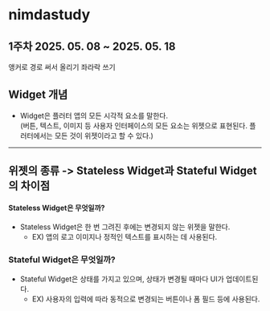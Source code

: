 # nimdastudy
1주차 2025. 05. 08 ~ 2025. 05. 18<br>
---
앵커로 경로 써서 올리기 좌라락 쓰기<br>
## Widget 개념
* Widget은 플러터 앱의 모든 시각적 요소를 말한다.<br>
(버튼, 텍스트, 이미지 등 사용자 인터페이스의 모든 요소는 위젯으로 표현된다. 플러터에서는 모든 것이 위젯이라고 할 수 있다.)<br>

* * *

## 위젯의 종류 -> Stateless Widget과 Stateful Widget의 차이점

#### Stateless Widget은 무엇일까?
* Stateless Widget은 한 번 그려진 후에는 변경되지 않는 위젯을 말한다.<br>
  * EX) 앱의 로고 이미지나 정적인 텍스트를 표시하는 데 사용된다.

### Stateful Widget은 무엇일까?
* Stateful Widget은 상태를 가지고 있으며, 상태가 변경될 때마다 UI가 업데이트된다.<br>
  * EX) 사용자의 입력에 따라 동적으로 변경되는 버튼이나 폼 필드 등에 사용된다.


